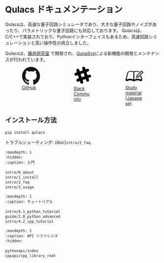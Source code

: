 # Qulacs ドキュメンテーション

Qulacsは、高速な量子回路シミュレータであり、大きな量子回路やノイズがあったり、パラメトリックな量子回路にも対応しております。
Qulacsは、C/C++で実装されており、Pythonインターフェイスもあるため、高速回路シミュレーションと高い操作性の両立しました。

Qulacsは、[藤井研究室](http://quantphys.org/wp/qinfp/) で開発され、[QunaSys](http://www.qunasys.com/)による新機能の開発とメンテナンスが行われています。

<style type="text/css">
.center {
    display: block;
    margin-left: auto;
    margin-right: auto;
    width: 35%;
}
.column-h {
width: 100%;
}
</style>
<div style="display: flex;">
<div class="column-h">
    <div class="center">
    <a href="https://www.github.com/qulacs/qulacs">
        <img align="middle" src="_static/images/github.png" width="160">
        GitHub
    </a>
    </div>
</div>
<div class="column-h">
    <div class="center">
    <a href="https://join.slack.com/t/qulacs/shared_invite/enQtNzY1OTM5MDYxMjAxLWM1ZDc3MzdiNjZhZjdmYTQ5MTJiOTEzZjI3ZjAwZTg0OGFiNjcxY2VjZWRjMWY0YjE5ZTViOWQzZTliYzdmYzY">
        <img src="_static/images/slack.png" width="160">
        Slack Community
    </a>
    </div>
</div>
<div class="column-h">
    <div class="center">
    <a href="https://dojo.qulacs.org/">
        <img align="middle" src="_static/images/dojo.png" width="160">
        Study material (Japanese)
    </a>
    </div>
</div>
</div>

## インストール方法

```
pip install qulacs
```

トラブルシューティング: {doc}`intro/2_faq`.

```{toctree}
:maxdepth: 1
:hidden:
:caption: 入門

intro/0_about
intro/1_install
intro/2_faq
intro/3_usage
```

```{toctree}
:maxdepth: 1
:caption: チュートリアル

intro/4.1_python_tutorial
guide/2.0_python_advanced
intro/4.2_cpp_tutorial
```

```{toctree}
:maxdepth: 2
:caption: API リファレンス
:hidden:

pythonapi/index
cppapi/cpp_library_root
```
